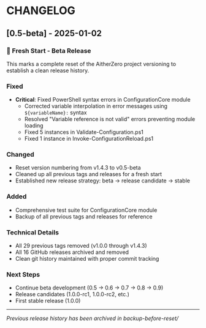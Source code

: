 # CHANGELOG

## [0.5-beta] - 2025-01-02

### 🎉 Fresh Start - Beta Release

This marks a complete reset of the AitherZero project versioning to establish a clean release history.

### Fixed
- **Critical**: Fixed PowerShell syntax errors in ConfigurationCore module
  - Corrected variable interpolation in error messages using `${variableName}:` syntax
  - Resolved "Variable reference is not valid" errors preventing module loading
  - Fixed 5 instances in Validate-Configuration.ps1
  - Fixed 1 instance in Invoke-ConfigurationReload.ps1

### Changed
- Reset version numbering from v1.4.3 to v0.5-beta
- Cleaned up all previous tags and releases for a fresh start
- Established new release strategy: beta → release candidate → stable

### Added
- Comprehensive test suite for ConfigurationCore module
- Backup of all previous tags and releases for reference

### Technical Details
- All 29 previous tags removed (v1.0.0 through v1.4.3)
- All 16 GitHub releases archived and removed
- Clean git history maintained with proper commit tracking

### Next Steps
- Continue beta development (0.5 → 0.6 → 0.7 → 0.8 → 0.9)
- Release candidates (1.0.0-rc1, 1.0.0-rc2, etc.)
- First stable release (1.0.0)

---

*Previous release history has been archived in backup-before-reset/*

